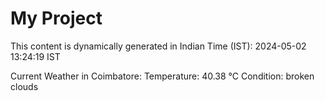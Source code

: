 # My Project

This content is dynamically generated in Indian Time (IST): 2024-05-02 13:24:19 IST


Current Weather in Coimbatore:
Temperature: 40.38 °C
Condition: broken clouds
